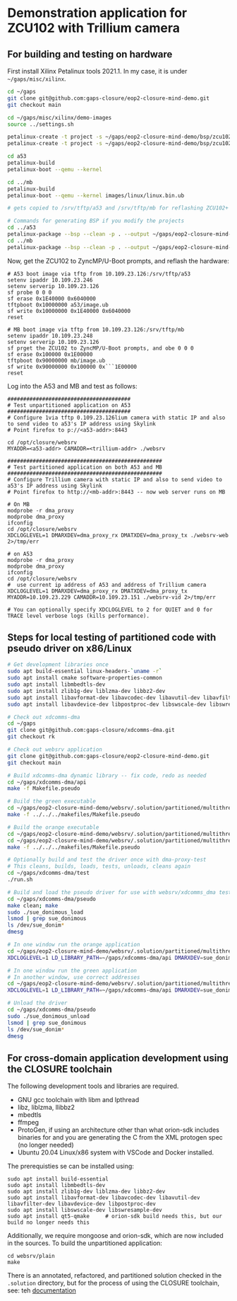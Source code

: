# Demonstration application for ZCU102 with Trillium camera

## For building and testing on hardware

First install Xilinx Petalinux tools 2021.1. In my case, it is under `~/gaps/misc/xilinx`.

```bash
cd ~/gaps
git clone git@github.com:gaps-closure/eop2-closure-mind-demo.git
git checkout main

cd ~/gaps/misc/xilinx/demo-images
source ../settings.sh 

petalinux-create -t project -s ~/gaps/eop2-closure-mind-demo/bsp/zcu102_peraton_a53_20220823.bsp -n a53
petalinux-create -t project -s ~/gaps/eop2-closure-mind-demo/bsp/zcu102_peraton_mb_20220823.bsp -n mb

cd a53
petalinux-build
petalinux-boot --qemu --kernel

cd ../mb
petalinux-build
petalinux-boot --qemu --kernel images/linux/linux.bin.ub

# gets copied to /srv/tftp/a53 and /srv/tftp/mb for reflashing ZCU102+ and booting A53 and MB

# Commands for generating BSP if you modify the projects
cd ../a53
petalinux-package --bsp --clean -p . --output ~/gaps/eop2-closure-mind-demo/bsp/zcu102_peraton_a53_20220823.bsp
cd ../mb
petalinux-package --bsp --clean -p . --output ~/gaps/eop2-closure-mind-demo/bsp/zcu102_peraton_mb_20220823.bsp
```

Now, get the ZCU102 to ZyncMP/U-Boot prompts, and reflash the hardware:

```
# A53 boot image via tftp from 10.109.23.126:/srv/tftp/a53 
setenv ipaddr 10.109.23.246
setenv serverip 10.109.23.126
sf probe 0 0 0
sf erase 0x1E40000 0x6040000
tftpboot 0x10000000 a53/image.ub
sf write 0x10000000 0x1E40000 0x6040000
reset

# MB boot image via tftp from 10.109.23.126:/srv/tftp/mb
setenv ipaddr 10.109.23.248
setenv serverip 10.109.23.126
sf prget the ZCU102 to ZyncMP/U-Boot prompts, and obe 0 0 0
sf erase 0x100000 0x1E00000
tftpboot 0x90000000 mb/image.ub
sf write 0x90000000 0x100000 0x```1E00000
reset
```

Log into the A53 and MB and test as follows:

```
#######################################
# Test unpartitioned application on A53
#######################################
# Configure 1via tftp 0.109.23.126lium camera with static IP and also to send video to a53's IP address using Skylink
# Point firefox to p://<a53-addr>:8443

cd /opt/closure/websrv
MYADDR=<a53-addr> CAMADDR=<trillium-addr> ./websrv

#################################################
# Test partitioned application on both A53 and MB
#################################################
# Configure Trillium camera with static IP and also to send video to a53's IP address using Skylink
# Point firefox to http://<mb-addr>:8443 -- now web server runs on MB

# On MB
modprobe -r dma_proxy
modprobe dma_proxy
ifconfig
cd /opt/closure/websrv
XDCLOGLEVEL=1 DMARXDEV=dma_proxy_rx DMATXDEV=dma_proxy_tx ./websrv-web 2>/tmp/err

# on A53
modprobe -r dma_proxy
modprobe dma_proxy
ifconfig
cd /opt/closure/websrv
#  use current ip address of A53 and address of Trillium camera
XDCLOGLEVEL=1 DMARXDEV=dma_proxy_rx DMATXDEV=dma_proxy_tx MYADDR=10.109.23.229 CAMADDR=10.109.23.151 ./websrv-vid 2>/tmp/err

# You can optionally specify XDCLOGLEVEL to 2 for QUIET and 0 for TRACE level verbose logs (kills performance). 
```

## Steps for local testing of partitioned code with pseudo driver on x86/Linux

```bash
# Get development libraries once
sudo apt build-essential linux-headers-`uname -r`
sudo apt install cmake software-properties-common
sudo apt install libmbedtls-dev
sudo apt install zlib1g-dev liblzma-dev libbz2-dev 
sudo apt install libavformat-dev libavcodec-dev libavutil-dev libavfilter-dev 
sudo apt install libavdevice-dev libpostproc-dev libswscale-dev libswresample-dev

# Check out xdcomms-dma 
cd ~/gaps
git clone git@github.com:gaps-closure/xdcomms-dma.git
git checkout rk

# Check out websrv application
git clone git@github.com:gaps-closure/eop2-closure-mind-demo.git
git checkout main

# Build xdcomms-dma dynamic library -- fix code, redo as needed
cd ~/gaps/xdcomms-dma/api
make -f Makefile.pseudo

# Build the green executable 
cd ~/gaps/eop2-closure-mind-demo/websrv/.solution/partitioned/multithreaded/green/
make -f ../../../makefiles/Makefile.pseudo 

# Build the orange executable 
cd ~/gaps/eop2-closure-mind-demo/websrv/.solution/partitioned/multithreaded/green/
cd ~/gaps/eop2-closure-mind-demo/websrv/.solution/partitioned/multithreaded/orange/
make -f ../../../makefiles/Makefile.pseudo 

# Optionally build and test the driver once with dma-proxy-test
# This cleans, builds, loads, tests, unloads, cleans again
cd ~/gaps/xdcomms-dma/test
./run.sh

# Build and load the pseudo driver for use with websrv/xdcomms_dma testing
cd ~/gaps/xdcomms-dma/pseudo
make clean; make
sudo ./sue_donimous_load
lsmod | grep sue_donimous
ls /dev/sue_donim*
dmesg

# In one window run the orange application
cd ~/gaps/eop2-closure-mind-demo/websrv/.solution/partitioned/multithreaded/orange/
XDCLOGLEVEL=1 LD_LIBRARY_PATH=~/gaps/xdcomms-dma/api DMARXDEV=sue_donimous_rx0 DMATXDEV=sue_donimous_tx0 MYADDR=10.50.0.1 CAMADDR=10.50.0.2 ./websrv

# In one window run the green application
# In another window, use correct addresses 
cd ~/gaps/eop2-closure-mind-demo/websrv/.solution/partitioned/multithreaded/green/
XDCLOGLEVEL=1 LD_LIBRARY_PATH=~/gaps/xdcomms-dma/api DMARXDEV=sue_donimous_rx1 DMATXDEV=sue_donimous_tx1 ./websrv

# Unload the driver
cd ~/gaps/xdcomms-dma/pseudo
sudo ./sue_donimous_unload
lsmod | grep sue_donimous
ls /dev/sue_donim*
dmesg

```

## For cross-domain application development using the CLOSURE toolchain

The following development tools and libraries are required.
 * GNU gcc toolchain with libm and lpthread
 * libz, liblzma, llibbz2
 * mbedtls
 * ffmpeg
 * ProtoGen, if using an architecture other than what orion-sdk includes binaries for
   and you are generating the C from the XML protogen spec (no longer needed)
 * Ubuntu 20.04 Linux/x86 system with VSCode and Docker installed.

The prerequisties se can be installed using:
```
sudo apt install build-essential
sudo apt install libmbedtls-dev
sudo apt install zlib1g-dev liblzma-dev libbz2-dev
sudo apt install libavformat-dev libavcodec-dev libavutil-dev libavfilter-dev libavdevice-dev libpostproc-dev 
sudo apt install libswscale-dev libswresample-dev 
sudo apt install qt5-qmake     # orion-sdk build needs this, but our build no longer needs this
```

Additionally, we require mongoose and orion-sdk, which are now included in the sources.
To build the unpartitioned application:

```
cd websrv/plain
make
```

There is an annotated, refactored, and partitioned solution checked in the `.solution` directory, but for the process of using the CLOSURE toolchain, see: teh [documentation](https://gaps-closure.github.io/)
